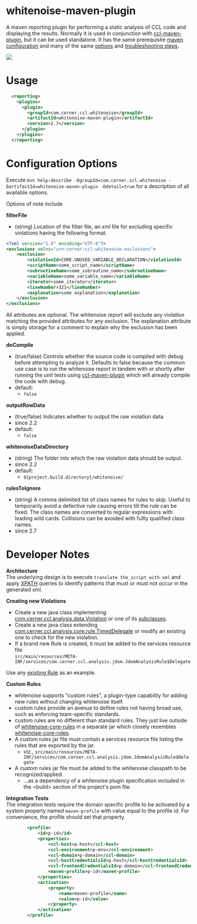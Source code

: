 # whitenoise-maven-plugin

A maven reporting plugin for performing a static analysis of CCL code and displaying the results. Normally it is used in conjunction with [ccl-maven-plugin],
but it can be used standalone. It has the same prerequisite [maven configuration][maven-configuration] and many of the same [options][ccl-maven-plugin-options] and
[troubleshooting steps][troubleshooting-steps].

![][sample-output-0]

Usage
===
```xml
  <reporting>
    <plugins>
      <plugin>
        <groupId>com.cerner.ccl.whitenoise</groupId>
        <artifactId>whitenoise-maven-plugin</artifactId>
        <version>2.7</version>
      </plugin>
    </plugins>
  </reporting>
```

Configuration Options
===
Execute `mvn help:describe -DgroupId=com.cerner.ccl.whitenoise -DartifactId=whitenoise-maven-plugin -Ddetail=true` for a description of all available options.

Options of note include

**filterFile**
- (string) Location of the filter file, an xml file for excluding specific violations having the following format.
```xml
<?xml version="1.0" encoding="UTF-8"?>
<exclusions xmlns="urn:cerner:ccl:whitenoise-exclusions">
    <exclusion>
        <violationId>CORE.UNUSED_VARIABLE_DECLARATION</violationId>
        <scriptName>some_script_name</scriptName>
        <subroutineName>some_subroutine_name</subroutineName>
        <variableName>some_variable_name</variableName>
        <iterator>some_iterator</iterator>
        <lineNumber>321</lineNumber>
        <explanation>some explanation</explanation>
    </exclusion>
</exclusions>
```
All attributes are optional. The whitenoise report will exclude any violation matching the provided attributes for any exclusion. The explanation attribute is simply
storage for a comment to explain why the exclusion has been applied.


**doCompile**
- (true/false) Controls whether the source code is compiled with debug before attempting to analyze it. Defaults to false because the common use case is to run the 
whitenoise report in tandem with or shortly after running the unit tests using [ccl-maven-plugin][ccl-maven-plugin] which will already compile the code with debug.
 - default:
    - `false`

**outputRawData**
- (true/false) Indicates whether to output the raw violation data.
 - since 2.2
 - default:
    - `false`

**whitenoiseDataDirectory**
- (string) The folder into which the raw violation data should be output.
 - since 2.2
 - default:
    - `${project.build.directory}/whitenoise/`

**rulesToIgnore**
- (string) A comma delimited list of class names for rules to skip. Useful to temporarily avoid a defective rule causing errors till the rule can be fixed.
The class names are converted to regular expressions with leading wild cards. Collisions can be avoided with fullly qualified class names.
 - since 2.7


Developer Notes
===
**Architecture**  
The underlying design is to execute `translate the_script with xml` and apply [XPATH][x-path] queries to identify patterns that must or must not occur in the generated xml.

**Creating new Violations**
- Create a new java class implementing [com.cerner.ccl.analysis.data.Violation][violation-class] or one of its [subclasses][violation-subclasses].
- Create a new java class extending [com.cerner.ccl.analysis.core.rule.TimedDelegate][timed-delegate-class] or modify an existing one to check for the new violation. 
- If a brand new Rule is created, it must be added to the services resource file  
`src/main/resources/META-INF/services/com.cerner.ccl.analysis.jdom.JdomAnalysisRule$Delegate`

Use any [existing Rule][existing-rules] as an example.

**Custom Rules**  
- whitenoise supports "custom rules", a plugin-type capability for adding new rules without changing whitenoise itself.  
- custom rules provide an avenue to define rules not having broad use, such as enforcing team-specific standards.  
- custom rules are no different than standard rules. They just live outside of [whitenoise-core-rules][whitenoise-core-rules]
in a separate jar which closely resembles [whitenoise-core-rules][whitenoise-core-rules]. 
- A custom rules jar file must contain a services resource file listing the rules that are exported by the jar.
  - viz., `src/main/resources/META-INF/services/com.cerner.ccl.analysis.jdom.JdomAnalysisRule$Delegate`
- A custom rules jar file must be added to the whitenoise classpath to be recognized/applied.
     - ...as a dependency of a whitenoise plugin specification included in the &lt;build&gt; section of the project's pom file.  


**Integration Tests**  
The integration tests require the domain specific profile to be activated by a system property named `maven-profile` with value equal to the profile id.
For convenience, the profile should set that property.
```xml
        <profile>
            <id>p-id</id>
            <properties>
                <ccl-host>p-host</ccl-host>
                <ccl-environment>p-env</ccl-environment>
                <ccl-domain>p-domain</ccl-domain>
                <ccl-hostCredentialsId>p-host</ccl-hostCredentialsId>
                <ccl-frontendCredentialsId>p-domain</ccl-frontendCredentialsId>
                <maven-profile>p-id</maven-profile>
            </properties>
            <activation>
                <property>
                    <name>maven-profile</name>
                    <value>p-id</value>
                </property>
            </activation>
        </profile>
```

[ccl-maven-plugin]: ../../ccl-maven-plugin/README.md
[ccl-maven-plugin-options]: ../../ccl-maven-plugin/doc/CONFIGURATIONOPTIONS.md
[maven-configuration]: ../../doc/CONFIGUREMAVEN.md
[x-path]: https://developer.mozilla.org/en-US/docs/Web/XPath
[violation-class]: ../whitenoise-data/src/main/java/com/cerner/ccl/analysis/data/Violation.java
[violation-subclasses]: ../whitenoise-data/src/main/java/com/cerner/ccl/analysis/data
[timed-delegate-class]: ../whitenoise-rules-core/src/main/java/com/cerner/ccl/analysis/core/rules/TimedDelegate.java
[existing-rules]: ../whitenoise-rules-core/src/main/java/com/cerner/ccl/analysis/core/rules
[whitenoise-core-rules]: ../whitenoise-rules-core
[troubleshooting-steps]: ../../ccl-maven-plugin/doc/BUILDISSUES.md
[sample-output-0]: ./doc/image/sample-output-0.png
